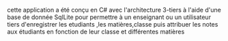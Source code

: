 cette application a été conçu en C# avec l'architecture 3-tiers  à l'aide d'une base de donnée SqlLite pour permettre à un enseignant ou un utilisateur tiers d'enregistrer les etudiants ,les matières,classe puis attribuer les notes aux étudiants en fonction de leur classe et différentes matières
